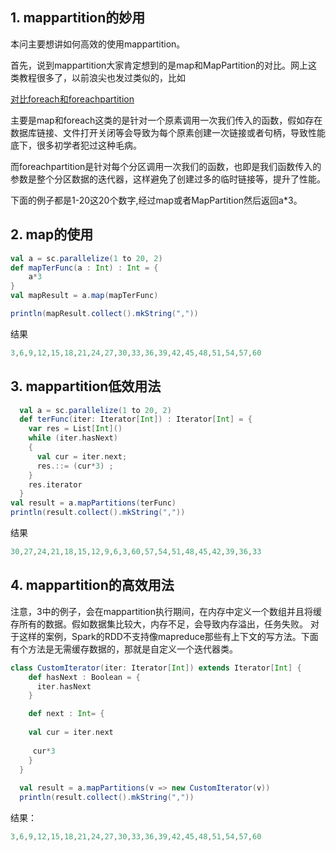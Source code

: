 
## 1. mappartition的妙用

本问主要想讲如何高效的使用mappartition。

首先，说到mappartition大家肯定想到的是map和MapPartition的对比。网上这类教程很多了，以前浪尖也发过类似的，比如

[对比foreach和foreachpartition](https://mp.weixin.qq.com/s/Pz48-M4FSxGjIt9G9NNzTQ)

主要是map和foreach这类的是针对一个原素调用一次我们传入的函数，假如存在数据库链接、文件打开关闭等会导致为每个原素创建一次链接或者句柄，导致性能底下，很多初学者犯过这种毛病。

而foreachpartition是针对每个分区调用一次我们的函数，也即是我们函数传入的参数是整个分区数据的迭代器，这样避免了创建过多的临时链接等，提升了性能。

下面的例子都是1-20这20个数字,经过map或者MapPartition然后返回a*3。

## 2. map的使用

```scala
val a = sc.parallelize(1 to 20, 2)
def mapTerFunc(a : Int) : Int = {
    a*3
}
val mapResult = a.map(mapTerFunc)

println(mapResult.collect().mkString(","))
```
结果

```scala
3,6,9,12,15,18,21,24,27,30,33,36,39,42,45,48,51,54,57,60
```


## 3. mappartition低效用法

```scala
  val a = sc.parallelize(1 to 20, 2)
  def terFunc(iter: Iterator[Int]) : Iterator[Int] = {
    var res = List[Int]()
    while (iter.hasNext)
    {
      val cur = iter.next;
      res.::= (cur*3) ;
    }
    res.iterator
  }
val result = a.mapPartitions(terFunc)
println(result.collect().mkString(","))
```

结果

```scala
30,27,24,21,18,15,12,9,6,3,60,57,54,51,48,45,42,39,36,33
```

## 4. mappartition的高效用法

注意，3中的例子，会在mappartition执行期间，在内存中定义一个数组并且将缓存所有的数据。假如数据集比较大，内存不足，会导致内存溢出，任务失败。
对于这样的案例，Spark的RDD不支持像mapreduce那些有上下文的写方法。下面有个方法是无需缓存数据的，那就是自定义一个迭代器类。

```scala
class CustomIterator(iter: Iterator[Int]) extends Iterator[Int] {
    def hasNext : Boolean = {
      iter.hasNext
    }

    def next : Int= {
    
    val cur = iter.next
    
     cur*3
    }
  }
  
  val result = a.mapPartitions(v => new CustomIterator(v))
  println(result.collect().mkString(","))
```
结果：
```scala
3,6,9,12,15,18,21,24,27,30,33,36,39,42,45,48,51,54,57,60
```